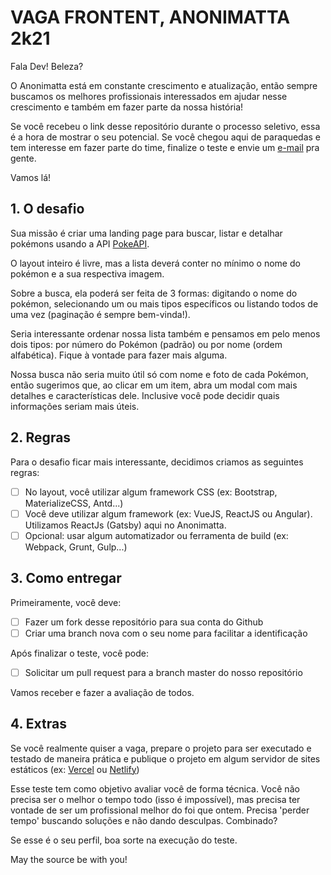 # VAGA FRONTENT, ANONIMATTA 2k21

Fala Dev! Beleza?

O Anonimatta está em constante crescimento e atualização, então sempre buscamos os melhores profissionais interessados em ajudar nesse crescimento e também em fazer parte da nossa história!

Se você recebeu o link desse repositório durante o processo seletivo, essa é a hora de mostrar o seu potencial. Se você chegou aqui de paraquedas e tem interesse em fazer parte do time, finalize o teste e envie um [e-mail](mailto:suporte@anonimatta.com.br) pra gente.

Vamos lá!

## 1. O desafio

Sua missão é criar uma landing page para buscar, listar e detalhar pokémons usando a API [PokeAPI](https://pokeapi.co/).

O layout inteiro é livre, mas a lista deverá conter no mínimo o nome do pokémon e a sua respectiva imagem.

Sobre a busca, ela poderá ser feita de 3 formas: digitando o nome do pokémon, selecionando um ou mais tipos específicos ou listando todos de uma vez (paginação é sempre bem-vinda!).

Seria interessante ordenar nossa lista também e pensamos em pelo menos dois tipos: por número do Pokémon (padrão) ou por nome (ordem alfabética). Fique à vontade para fazer mais alguma.

Nossa busca não seria muito útil só com nome e foto de cada Pokémon, então sugerimos que, ao clicar em um item, abra um modal com mais detalhes e características dele. Inclusive você pode decidir quais informações seriam mais úteis.

## 2. Regras

Para o desafio ficar mais interessante, decidimos criamos as seguintes regras:
- [ ] No layout, você utilizar algum framework CSS (ex: Bootstrap, MaterializeCSS, Antd...)
- [ ] Você deve utilizar algum framework (ex: VueJS, ReactJS ou Angular). Utilizamos ReactJs (Gatsby) aqui no Anonimatta.
- [ ] Opcional: usar algum automatizador ou ferramenta de build (ex: Webpack, Grunt, Gulp...)

## 3. Como entregar

Primeiramente, você deve: 
- [ ] Fazer um fork desse repositório para sua conta do Github 
- [ ] Criar uma branch nova com o seu nome para facilitar a identificação

Após finalizar o teste, você pode: 
- [ ] Solicitar um pull request para a branch master do nosso repositório 

Vamos receber e fazer a avaliação de todos.

## 4. Extras

Se você realmente quiser a vaga, prepare o projeto para ser executado e testado de maneira prática e publique o projeto em algum servidor de sites estáticos (ex: [Vercel](https://vercel.com/) ou [Netlify](https://netlify.com/))

Esse teste tem como objetivo avaliar você de forma técnica. Você não precisa ser o melhor o tempo todo (isso é impossível), mas precisa ter vontade de ser um profissional melhor do foi que ontem. Precisa 'perder tempo' buscando soluções e não dando desculpas. Combinado? 

Se esse é o seu perfil, boa sorte na execução do teste.

May the source be with you!
